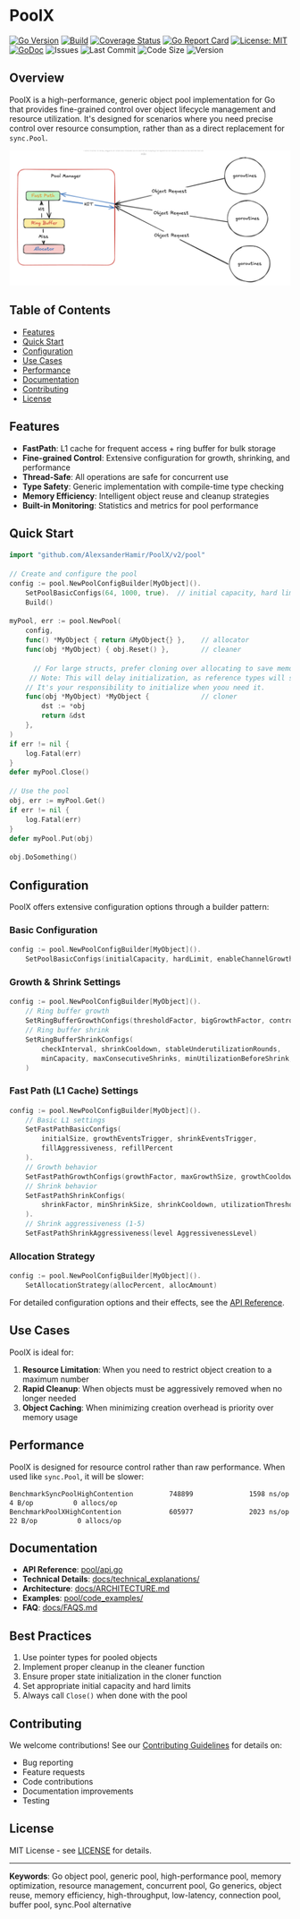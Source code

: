 # PoolX

[![Go Version](https://img.shields.io/badge/Go-1.21%2B-blue)](https://golang.org)
[![Build](https://github.com/AlexsanderHamir/PoolX/actions/workflows/test.yml/badge.svg)](https://github.com/AlexsanderHamir/PoolX/actions)
[![Coverage Status](https://coveralls.io/repos/github/AlexsanderHamir/PoolX/badge.svg?branch=main)](https://coveralls.io/github/AlexsanderHamir/PoolX?branch=main)
[![Go Report Card](https://goreportcard.com/badge/github.com/AlexsanderHamir/PoolX)](https://goreportcard.com/report/github.com/AlexsanderHamir/PoolX)
[![License: MIT](https://img.shields.io/badge/License-MIT-yellow.svg)](https://opensource.org/licenses/MIT)
[![GoDoc](https://godoc.org/github.com/AlexsanderHamir/PoolX?status.svg)](https://godoc.org/github.com/AlexsanderHamir/PoolX)
![Issues](https://img.shields.io/github/issues/AlexsanderHamir/PoolX)
![Last Commit](https://img.shields.io/github/last-commit/AlexsanderHamir/PoolX)
![Code Size](https://img.shields.io/github/languages/code-size/AlexsanderHamir/PoolX)
![Version](https://img.shields.io/github/v/tag/AlexsanderHamir/PoolX?sort=semver)

## Overview

PoolX is a high-performance, generic object pool implementation for Go that provides fine-grained control over object lifecycle management and resource utilization. It's designed for scenarios where you need precise control over resource consumption, rather than as a direct replacement for `sync.Pool`.

![Flow](../assets/flow.png)

## Table of Contents

- [Features](#features)
- [Quick Start](#quick-start)
- [Configuration](#configuration)
- [Use Cases](#use-cases)
- [Performance](#performance)
- [Documentation](#documentation)
- [Contributing](#contributing)
- [License](#license)

## Features

- **FastPath**: L1 cache for frequent access + ring buffer for bulk storage
- **Fine-grained Control**: Extensive configuration for growth, shrinking, and performance
- **Thread-Safe**: All operations are safe for concurrent use
- **Type Safety**: Generic implementation with compile-time type checking
- **Memory Efficiency**: Intelligent object reuse and cleanup strategies
- **Built-in Monitoring**: Statistics and metrics for pool performance

## Quick Start

```go
import "github.com/AlexsanderHamir/PoolX/v2/pool"

// Create and configure the pool
config := pool.NewPoolConfigBuilder[MyObject]().
    SetPoolBasicConfigs(64, 1000, true).  // initial capacity, hard limit, enable channel growth
    Build()

myPool, err := pool.NewPool(
    config,
    func() *MyObject { return &MyObject{} },    // allocator
    func(obj *MyObject) { obj.Reset() },        // cleaner

      // For large structs, prefer cloning over allocating to save memory.
     // Note: This will delay initialization, as reference types will share underlying data.
    // It's your responsibility to initialize when yoou need it.
    func(obj *MyObject) *MyObject {             // cloner 
        dst := *obj
        return &dst
    },
)
if err != nil {
    log.Fatal(err)
}
defer myPool.Close()

// Use the pool
obj, err := myPool.Get()
if err != nil {
    log.Fatal(err)
}
defer myPool.Put(obj)

obj.DoSomething()
```

## Configuration

PoolX offers extensive configuration options through a builder pattern:

### Basic Configuration

```go
config := pool.NewPoolConfigBuilder[MyObject]().
    SetPoolBasicConfigs(initialCapacity, hardLimit, enableChannelGrowth)
```

### Growth & Shrink Settings

```go
config := pool.NewPoolConfigBuilder[MyObject]().
    // Ring buffer growth
    SetRingBufferGrowthConfigs(thresholdFactor, bigGrowthFactor, controlledGrowthFactor).
    // Ring buffer shrink
    SetRingBufferShrinkConfigs(
        checkInterval, shrinkCooldown, stableUnderutilizationRounds,
        minCapacity, maxConsecutiveShrinks, minUtilizationBeforeShrink, shrinkPercent
    )
```

### Fast Path (L1 Cache) Settings

```go
config := pool.NewPoolConfigBuilder[MyObject]().
    // Basic L1 settings
    SetFastPathBasicConfigs(
        initialSize, growthEventsTrigger, shrinkEventsTrigger,
        fillAggressiveness, refillPercent
    ).
    // Growth behavior
    SetFastPathGrowthConfigs(growthFactor, maxGrowthSize, growthCooldown).
    // Shrink behavior
    SetFastPathShrinkConfigs(
        shrinkFactor, minShrinkSize, shrinkCooldown, utilizationThreshold
    ).
    // Shrink aggressiveness (1-5)
    SetFastPathShrinkAggressiveness(level AggressivenessLevel)
```

### Allocation Strategy

```go
config := pool.NewPoolConfigBuilder[MyObject]().
    SetAllocationStrategy(allocPercent, allocAmount)
```

For detailed configuration options and their effects, see the [API Reference](../pool/api.go).

## Use Cases

PoolX is ideal for:

1. **Resource Limitation**: When you need to restrict object creation to a maximum number
2. **Rapid Cleanup**: When objects must be aggressively removed when no longer needed
3. **Object Caching**: When minimizing creation overhead is priority over memory usage

## Performance

PoolX is designed for resource control rather than raw performance. When used like `sync.Pool`, it will be slower:

```
BenchmarkSyncPoolHighContention         748899              1598 ns/op               4 B/op          0 allocs/op
BenchmarkPoolXHighContention            605977              2023 ns/op              22 B/op          0 allocs/op
```

## Documentation

- **API Reference**: [pool/api.go](../pool/api.go)
- **Technical Details**: [docs/technical_explanations/](technical_explanations/)
- **Architecture**: [docs/ARCHITECTURE.md](ARCHITECTURE.md)
- **Examples**: [pool/code_examples/](../code_examples)
- **FAQ**: [docs/FAQS.md](FAQS.md)

## Best Practices

1. Use pointer types for pooled objects
2. Implement proper cleanup in the cleaner function
3. Ensure proper state initialization in the cloner function
4. Set appropriate initial capacity and hard limits
5. Always call `Close()` when done with the pool

## Contributing

We welcome contributions! See our [Contributing Guidelines](CONTRIBUTING.md) for details on:

- Bug reporting
- Feature requests
- Code contributions
- Documentation improvements
- Testing

## License

MIT License - see [LICENSE](LICENSE) for details.

---

**Keywords**: Go object pool, generic pool, high-performance pool, memory optimization, resource management, concurrent pool, Go generics, object reuse, memory efficiency, high-throughput, low-latency, connection pool, buffer pool, sync.Pool alternative
